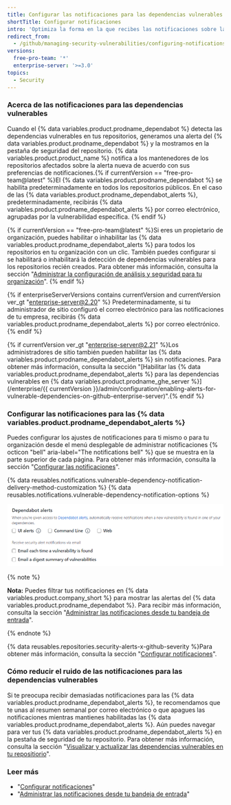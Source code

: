 ```yaml
---
title: Configurar las notificaciones para las dependencias vulnerables
shortTitle: Configurar notificaciones
intro: 'Optimiza la forma en la que recibes las notificaciones sobre las alertas del {% data variables.product.prodname_dependabot %}.'
redirect_from:
  - /github/managing-security-vulnerabilities/configuring-notifications-for-vulnerable-dependencies
versions:
  free-pro-team: '*'
  enterprise-server: '>=3.0'
topics:
  - Security
---
```


<!--For this article in earlier GHES versions, see /content/github/managing-security-vulnerabilities-->

### Acerca de las notificaciones para las dependencias vulnerables

Cuando el {% data variables.product.prodname_dependabot %} detecta las dependencias vulnerables en tus repositorios, generamos una alerta del {% data variables.product.prodname_dependabot %} y la mostramos en la pestaña de seguridad del repositorio. {% data variables.product.product_name %} notifica a los mantenedores de los repositorios afectados sobre la alerta nueva de acuerdo con sus preferencias de notificaciones.{% if currentVersion == "free-pro-team@latest" %}El {% data variables.product.prodname_dependabot %} se habilita predeterminadamente en todos los repositorios públicos. En el caso de las {% data variables.product.prodname_dependabot_alerts %}, predeterminadamente, recibirás {% data variables.product.prodname_dependabot_alerts %} por correo electrónico, agrupadas por la vulnerabilidad específica.
{% endif %}

{% if currentVersion == "free-pro-team@latest" %}Si eres un propietario de organización, puedes habilitar o inhabilitar las {% data variables.product.prodname_dependabot_alerts %} para todos los repositorios en tu organización con un clic. También puedes configurar si se habilitará o inhabilitará la detección de dependencias vulnerables para los repositorios recién creados. Para obtener más información, consulta la sección "[Administrar la configuración de análisis y seguridad para tu organización](/organizations/keeping-your-organization-secure/managing-security-and-analysis-settings-for-your-organization#enabling-or-disabling-a-feature-for-all-new-repositories-when-they-are-added)".
{% endif %}

{% if enterpriseServerVersions contains currentVersion and currentVersion ver_gt "enterprise-server@2.20" %}
Predeterminadamente, si tu administrador de sitio configuró el correo electrónico para las notificaciones de tu empresa, recibirás {% data variables.product.prodname_dependabot_alerts %} por correo electrónico.{% endif %}

{% if currentVersion ver_gt "enterprise-server@2.21" %}Los administradores de sitio también pueden habilitar las {% data variables.product.prodname_dependabot_alerts %} sin notificaciones. Para obtener más información, consulta la sección "[Habilitar las {% data variables.product.prodname_dependabot_alerts %} para las dependencias vulnerables en {% data variables.product.prodname_ghe_server %}](/enterprise/{{ currentVersion }}/admin/configuration/enabling-alerts-for-vulnerable-dependencies-on-github-enterprise-server)".{% endif %}

### Configurar las notificaciones para las {% data variables.product.prodname_dependabot_alerts %}

Puedes configurar los ajustes de notificaciones para ti mismo o para tu organización desde el menú desplegable de administrar notificaciones {% octicon "bell" aria-label="The notifications bell" %} que se muestra en la parte superior de cada página. Para obtener más información, consulta la sección "[Configurar las notificaciones](/github/managing-subscriptions-and-notifications-on-github/configuring-notifications#choosing-your-notification-settings)".

{% data reusables.notifications.vulnerable-dependency-notification-delivery-method-customization %}
{% data reusables.notifications.vulnerable-dependency-notification-options %}

  ![Opciones de las {% data variables.product.prodname_dependabot_alerts %}](/assets/images/help/notifications-v2/dependabot-alerts-options.png)

{% note %}

**Nota:** Puedes filtrar tus notificaciones en {% data variables.product.company_short %} para mostrar las alertas del {% data variables.product.prodname_dependabot %}. Para recibir más información, consulta la sección "[Administrar las notificaciones desde tu bandeja de entrada](/github/managing-subscriptions-and-notifications-on-github/managing-notifications-from-your-inbox#dependabot-custom-filters)".

{% endnote %}

{% data reusables.repositories.security-alerts-x-github-severity %}Para obtener más información, consulta la sección "[Configurar notificaciones](/github/managing-subscriptions-and-notifications-on-github/configuring-notifications#filtering-email-notifications)".

### Cómo reducir el ruido de las notificaciones para las dependencias vulnerables

Si te preocupa recibir demasiadas notificaciones para las {% data variables.product.prodname_dependabot_alerts %}, te recomendamos que te unas al resumen semanal por correo electrónico o que apagues las notificaciones mientras mantienes habilitadas las {% data variables.product.prodname_dependabot_alerts %}. Aún puedes navegar para ver tus {% data variables.product.prodname_dependabot_alerts %} en la pestaña de seguridad de tu repositorio. Para obtener más información, consulta la sección "[Visualizar y actualizar las dependencias vulnerables en tu repositiorio](/github/managing-security-vulnerabilities/viewing-and-updating-vulnerable-dependencies-in-your-repository)".

### Leer más

- "[Configurar notificaciones](/github/managing-subscriptions-and-notifications-on-github/configuring-notifications)"
- "[Administrar las notificaciones desde tu bandeja de entrada](/github/managing-subscriptions-and-notifications-on-github/managing-notifications-from-your-inbox#supported-is-queries)"
